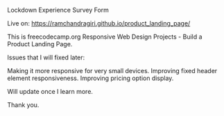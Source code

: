 Lockdown Experience Survey Form

Live on: https://ramchandragiri.github.io/product_landing_page/

This is freecodecamp.org Responsive Web Design Projects - Build a Product Landing Page.

Issues that I will fixed later:

Making it more responsive for very small devices.
Improving fixed header element responsiveness.
Improving pricing option display.

Will update once I learn more.

Thank you.
